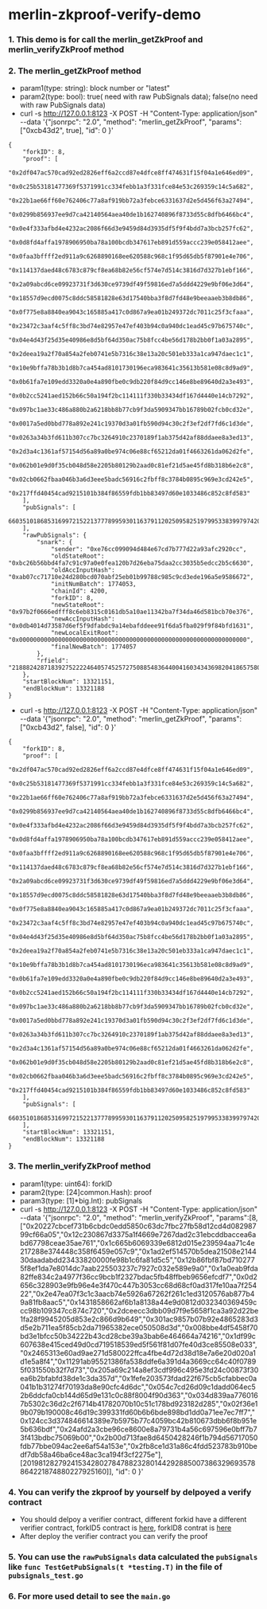 # merlin-zkproof-verify-demo

### 1. This demo is for call the merlin_getZkProof and merlin_verifyZkProof method

### 2. The merlin_getZkProof method 
 * param1(type: string): block number or "latest" 
 * param2(type: bool): true( need with raw PubSignals data); false(no need with raw PubSignals data)
 * curl -s http://127.0.0.1:8123 -X POST -H "Content-Type: application/json" --data '{"jsonrpc": "2.0", "method": "merlin_getZkProof", "params":  ["0xcb43d2", true], "id": 0 }'
```
{
    "forkID": 8,
    "proof": [
        "0x2df047ac570cad92ed2826eff6a2ccd87e4dfce8ff474631f15f04a1e646ed09",
        "0x0c25b53181477369f5371991cc334febb1a3f331fce84e53c269359c14c5a682",
        "0x22b1ae66ff60e762406c77a8af919bb72a3febce6331637d2e5d456f63a27494",
        "0x0299b856937ee9d7ca42140564aea40de1b162740896f8733d55c8dfb6466bc4",
        "0x0e4f333afbd4e4232ac2086f66d3e9459d84d3935df5f9f4bdd7a3bcb257fc62",
        "0x0d8fd4affa1978906950ba78a100bcdb347617eb891d559accc239e058412aee",
        "0x0faa3bffff2ed911a9c6268890168ee620588c968c1f95d65db5f87901e4e706",
        "0x114137daed48c6783c879cf8ea68b82e56cf574e7d514c3816d7d327b1ebf166",
        "0x2a09abcd6ce09923731f3d630ce9739df49f59816ed7a5ddd4229e9bf06e3d64",
        "0x18557d9ecd0075c8ddc58581828e63d17540bba3f8d7fd48e9beeaaeb3b8db86",
        "0x0f775e8a8840ea9043c165885a417c0d867a9ea01b249372dc7011c25f3cfaaa",
        "0x23472c3aaf4c5ff8c3bd74e82957e47ef403b94c0a940dc1ead45c97b675740c",
        "0x04e4d43f25d35e40986e8d5bf64d350ac75b8fcc4be56d178b2bb0f1a03a2895",
        "0x2deea19a2f70a854a2feb0741e5b7316c38e13a20c501eb333a1ca947daec1c1",
        "0x10e9bffa78b3b1d8b7ca454ad8101730196eca983641c35613b581e08c8d9ad9",
        "0x0b61fa7e109edd3320a0e4a890fbe0c9db220f84d9cc146e8be89640d2a3e493",
        "0x0b2cc5241aed152b66c50a194f2bc114111f330b33434df167d4440e14cb7292",
        "0x097bc1ae33c486a880b2a6218bb8b77cb9f3da5909347bb16789b02fcb0cd32e",
        "0x0017a5ed0bbd778a892e241c19370d3a01fb590d94c30c2f3ef2df7fd6c1d3de",
        "0x0263a34b3fd611b307cc7bc3264910c2370189f1ab375d42af88ddaee8a3ed13",
        "0x2d3a4c1361af57154d56a89a0be974c06e88cf65212da01f4663261da062d2fe",
        "0x062b01e9d0f35cb048d58e2205b80129b2aad0c81ef21d5ae45fd8b318b6e2c8",
        "0x02cb0662fbaa046b3a6d3eee5badc56916c2fbff8c3784b0895c969e3cd242e5",
        "0x217ffd40454cad9215101b384f86559fdb1bb83497d60e1033486c852c8fd583"
    ],
    "pubSignals": [
        6603510186853169972152213777899593011637911202509582519799533839979742083878
    ],
    "rawPubSignals": {
        "snark": {
            "sender": "0xe76cc099094d484e67cd7b777d22a93afc2920cc",
            "oldStateRoot": "0xbc26b56bbd4fa7c91c97a0e0fea120b7d26eba75daa2cc3035b5edcc2b5c6630",
            "oldAccInputHash": "0xab07cc71710e24d280bcd070abf25eb01b99788c985c9cd3ede196a5e9586672",
            "initNumBatch": 1774053,
            "chainId": 4200,
            "forkID": 8,
            "newStateRoot": "0x97b2f0666edfff8c6eb8315c0161db5a10ae11342ba7f34da46d581bcb70e376",
            "newAccInputHash": "0x0db4014d73587d6ef5f9dfabdc9a14ebafddeee91f6da5fba029f9f84bfd1631",
            "newLocalExitRoot": "0x0000000000000000000000000000000000000000000000000000000000000000",
            "finalNewBatch": 1774057
        },
        "rfield": "21888242871839275222246405745257275088548364400416034343698204186575808495617"
    },
    "startBlockNum": 13321151,
    "endBlockNum": 13321188
}
```
 * curl -s http://127.0.0.1:8123 -X POST -H "Content-Type: application/json" --data '{"jsonrpc": "2.0", "method": "merlin_getZkProof", "params":  ["0xcb43d2", false], "id": 0 }'
```
{
    "forkID": 8,
    "proof": [
        "0x2df047ac570cad92ed2826eff6a2ccd87e4dfce8ff474631f15f04a1e646ed09",
        "0x0c25b53181477369f5371991cc334febb1a3f331fce84e53c269359c14c5a682",
        "0x22b1ae66ff60e762406c77a8af919bb72a3febce6331637d2e5d456f63a27494",
        "0x0299b856937ee9d7ca42140564aea40de1b162740896f8733d55c8dfb6466bc4",
        "0x0e4f333afbd4e4232ac2086f66d3e9459d84d3935df5f9f4bdd7a3bcb257fc62",
        "0x0d8fd4affa1978906950ba78a100bcdb347617eb891d559accc239e058412aee",
        "0x0faa3bffff2ed911a9c6268890168ee620588c968c1f95d65db5f87901e4e706",
        "0x114137daed48c6783c879cf8ea68b82e56cf574e7d514c3816d7d327b1ebf166",
        "0x2a09abcd6ce09923731f3d630ce9739df49f59816ed7a5ddd4229e9bf06e3d64",
        "0x18557d9ecd0075c8ddc58581828e63d17540bba3f8d7fd48e9beeaaeb3b8db86",
        "0x0f775e8a8840ea9043c165885a417c0d867a9ea01b249372dc7011c25f3cfaaa",
        "0x23472c3aaf4c5ff8c3bd74e82957e47ef403b94c0a940dc1ead45c97b675740c",
        "0x04e4d43f25d35e40986e8d5bf64d350ac75b8fcc4be56d178b2bb0f1a03a2895",
        "0x2deea19a2f70a854a2feb0741e5b7316c38e13a20c501eb333a1ca947daec1c1",
        "0x10e9bffa78b3b1d8b7ca454ad8101730196eca983641c35613b581e08c8d9ad9",
        "0x0b61fa7e109edd3320a0e4a890fbe0c9db220f84d9cc146e8be89640d2a3e493",
        "0x0b2cc5241aed152b66c50a194f2bc114111f330b33434df167d4440e14cb7292",
        "0x097bc1ae33c486a880b2a6218bb8b77cb9f3da5909347bb16789b02fcb0cd32e",
        "0x0017a5ed0bbd778a892e241c19370d3a01fb590d94c30c2f3ef2df7fd6c1d3de",
        "0x0263a34b3fd611b307cc7bc3264910c2370189f1ab375d42af88ddaee8a3ed13",
        "0x2d3a4c1361af57154d56a89a0be974c06e88cf65212da01f4663261da062d2fe",
        "0x062b01e9d0f35cb048d58e2205b80129b2aad0c81ef21d5ae45fd8b318b6e2c8",
        "0x02cb0662fbaa046b3a6d3eee5badc56916c2fbff8c3784b0895c969e3cd242e5",
        "0x217ffd40454cad9215101b384f86559fdb1bb83497d60e1033486c852c8fd583"
    ],
    "pubSignals": [
        6603510186853169972152213777899593011637911202509582519799533839979742083878
    ],
    "startBlockNum": 13321151,
    "endBlockNum": 13321188
}
```

### 3. The merlin_verifyZkProof method
 * param1(type: uint64): forkID 
 * param2(type: [24]common.Hash): proof
 * param3(type: [1]*big.Int): pubSignals
 * curl -s http://127.0.0.1:8123 -X POST -H "Content-Type: application/json" --data '{"jsonrpc": "2.0", "method": "merlin_verifyZkProof", "params":[8,["0x20227cbcef731b6cbdc0edd5850c63dc7fbc27fb58d12cd4d08298799cf66a05","0x12c230867d3375a1f4669e7267dad2c31ebcddbaccea6abd67798ceae35ae761","0x1c665b6069339e6812d015e239594aa71c4e217288e374448c358f6459e057c9","0x1ad2ef514570b5dea21508e214430daadabdd23433820000fe98b1c6fa81d5c5","0x12b86fbf87bd7102775f8ef1da7e8014dc7aab225503237c7927c032e589e9a0","0x1a0eab9fda82ffe834c2a4977f36cc9bcb1f2327bdac5fb48ffbeb9656efcdf7","0x0d2656c328903e9fb96e4e3f470c447b3053cc68d68cf0ad317fe10aa7f25422","0x2e47ea07f3c1c3aacb74e5926a67262f261c1ed3120576ab877b49a81fb8aac5","0x1431858662af6b1a8138a44e9d0812d032340369459ccc98b109347cc874c720","0x2dceecc3dbb09d7f9e5658f1ca3a92d22be1fa28f9945205d853e2c866d9b649","0x301ac9857b07b92e4865283d3d5e2b711ea5f85cb2da71965382ece050508d3d","0x008bbe4df5458f70bd3e1bfcc50b34222b43cd28cbe39a3bab6e464664a74216","0x1df99c607638e415ced49d0cd719518539ed5f561f81d07fe40d3ce85508e033","0x2465313e60ad9ae271d580022ffca4fbe4d72d38d18e7a6e20d020a1d1e5a8f4","0x11291ab95521386fa538ddfe6a391d4a3669cc64c40f07895f031550b32f7d73","0x205a69c214a8ef3cdf996c495e3fd24c00873f30ea6b2bfabfd38de1c3da357d","0x1fefe203573fdad22f675cb5cfabbec0a041b1b31274f70193da8e90cfc4d6dc","0x054c7cd26d09c1dadd064ec52b6ddcfa0cb144d65d9e131c0c88f8004f90d363","0x034d839aa7760167b5302c36d2c2f6714b41782070b10c51c178bd923182d285","0x02f36e19b079b190008c46d19c399331fd60b6b6bde898bd1dd0a71ee7ec7ff7","0x124cc3d374846614389e7b5975b77c4059bc42b810673dbb6f8b951e5b636bdf","0x24afd2a3cbe96ce8600e8a79731b4a56c697596e0bff7b73f413bdbc75069b00","0x2b00d713fae8d6450428246f1b794d56717050fdb77bbe094ac2ee6af54a153e","0x2fb8ce1d31a86c4fdd523783b910bedf7db58a46ba6ce48ac3ca194f3cf2275e"],[20198128279241534280278478823280144292885007386329693578864221874880227925160]], "id": 0 }'

### 4. You can verify the zkproof by yourself by delpoyed a verify contract
 * You should delpoy a verifier contract, different forkid have a different verifier contract, forkID5 contract is [here](https://github.com/MerlinLayer2/merlin-cdk-validium-contracts/blob/fork5/contracts/verifiers/FflonkVerifier.sol), forkID8 contrat is [here](https://github.com/MerlinLayer2/merlin-cdk-validium-contracts/blob/fork8/contracts/verifiers/FflonkVerifier.sol)
 * After deploy the verifier contract you can verify the proof

### 5. You can use the `rawPubSignals` data  calculated the `pubSignals` like `func TestGetPubSignals(t *testing.T)` in the file of `pubsignals_test.go`

### 6. For more used detail to see the `main.go`
